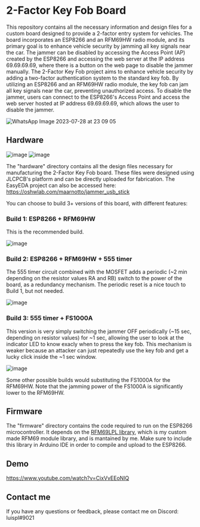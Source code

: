 # 2-Factor Key Fob Board

This repository contains all the necessary information and design files for a custom board designed to provide a 2-factor entry system for vehicles. The board incorporates an ESP8266 and an RFM69HW radio module, and its primary goal is to enhance vehicle security by jamming all key signals near the car. The jammer can be disabled by accessing the Access Point (AP) created by the ESP8266 and accessing the web server at the IP address 69.69.69.69, where there is a button on the web page to disable the jammer manually.
The 2-Factor Key Fob project aims to enhance vehicle security by adding a two-factor authentication system to the standard key fob. By utilizing an ESP8266 and an RFM69HW radio module, the key fob can jam all key signals near the car, preventing unauthorized access. To disable the jammer, users can connect to the ESP8266's Access Point and access the web server hosted at IP address 69.69.69.69, which allows the user to disable the jammer.

![WhatsApp Image 2023-07-28 at 23 09 05](https://github.com/luispl77/2factorkeyfob/assets/81360502/a04371ca-98d2-49d9-993f-6a3bc589fb11)


## Hardware
![image](https://github.com/luispl77/2factorkeyfob/assets/81360502/5efef5d2-6ad4-40b3-922d-d6b00389254c)
![image](https://github.com/luispl77/2factorkeyfob/assets/81360502/c95a549a-fbde-4cf2-8d7e-cea3a4633279)

The "hardware" directory contains all the design files necessary for manufacturing the 2-Factor Key Fob board. These files were designed using JLCPCB's platform and can be directly uploaded for fabrication. The EasyEDA project can also be accessed here: https://oshwlab.com/maarnotto/jammer_usb_stick

You can choose to build 3+ versions of this board, with different features:
### Build 1: ESP8266 + RFM69HW 
This is the recommended build.

![image](https://github.com/luispl77/2factorkeyfob/assets/81360502/c47348b1-75ef-43fd-ae79-6114c2d5e851)
### Build 2: ESP8266 + RFM69HW + 555 timer
The 555 timer circuit combined with the MOSFET adds a periodic (~2 min depending on the resistor values RA and RB) switch to the power of the board, as a redundancy mechanism. The periodic reset is a nice touch to Build 1, but not needed.

![image](https://github.com/luispl77/2factorkeyfob/assets/81360502/d400cf27-3fcb-420c-869c-0e0b0cded81a)
### Build 3: 555 timer + FS1000A 
This version is very simply switching the jammer OFF periodically (~15 sec, depending on resistor values) for ~1 sec, allowing the user to look at the indicator LED to know exacly when to press the key fob. This mechanism is weaker because an attacker can just repeatedly use the key fob and get a lucky click inside the ~1 sec window.

![image](https://github.com/luispl77/2factorkeyfob/assets/81360502/536c1ec9-6116-45b4-8d5d-ce6e3e6f8175)

Some other possible builds would substituting the FS1000A for the RFM69HW. Note that the jamming power of the FS1000A is significantly lower to the RFM69HW.

## Firmware

The "firmware" directory contains the code required to run on the ESP8266 microcontroller. It depends on the [RFM69LPL library](https://github.com/luispl77/RFM69LPL), which is my custom made RFM69 module library, and is mantained by me. Make sure to include this library in Arduino IDE in order to compile and upload to the ESP8266.

## Demo

https://www.youtube.com/watch?v=CixVvEEoNlQ

## Contact me

If you have any questions or feedback, please contact me on Discord: luispl#9021

